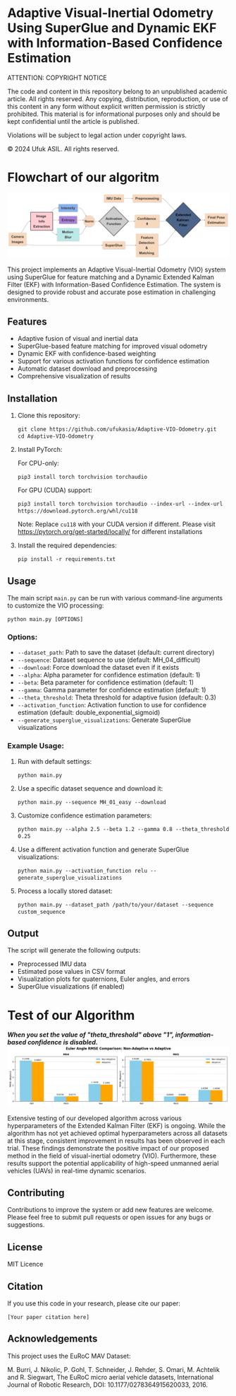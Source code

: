 # Adaptive Visual-Inertial Odometry Using SuperGlue and Dynamic EKF with Information-Based Confidence Estimation

ATTENTION: COPYRIGHT NOTICE

The code and content in this repository belong to an unpublished academic article. All rights reserved. Any copying, distribution, reproduction, or use of this content in any form without explicit written permission is strictly prohibited. This material is for informational purposes only and should be kept confidential until the article is published.

Violations will be subject to legal action under copyright laws.

© 2024 Ufuk ASIL. All rights reserved.


# Flowchart of our algoritm

![Flowchart](diagram.png)



This project implements an Adaptive Visual-Inertial Odometry (VIO) system using SuperGlue for feature matching and a Dynamic Extended Kalman Filter (EKF) with Information-Based Confidence Estimation. The system is designed to provide robust and accurate pose estimation in challenging environments.

## Features

- Adaptive fusion of visual and inertial data
- SuperGlue-based feature matching for improved visual odometry
- Dynamic EKF with confidence-based weighting
- Support for various activation functions for confidence estimation
- Automatic dataset download and preprocessing
- Comprehensive visualization of results

## Installation

1. Clone this repository:
   ```
   git clone https://github.com/ufukasia/Adaptive-VIO-Odometry.git
   cd Adaptive-VIO-Odometry
   ```





2. Install PyTorch:
   
   For CPU-only:
   ```
   pip3 install torch torchvision torchaudio
   ```
   
   For GPU (CUDA) support:
   ```
   pip3 install torch torchvision torchaudio --index-url --index-url https://download.pytorch.org/whl/cu118
   ```
   Note: Replace `cu118` with your CUDA version if different.   Please visit https://pytorch.org/get-started/locally/ for different installations

3. Install the required dependencies:
   ```
   pip install -r requirements.txt
   ```






## Usage

The main script `main.py` can be run with various command-line arguments to customize the VIO processing:

```
python main.py [OPTIONS]
```

### Options:

- `--dataset_path`: Path to save the dataset (default: current directory)
- `--sequence`: Dataset sequence to use (default: MH_04_difficult)
- `--download`: Force download the dataset even if it exists
- `--alpha`: Alpha parameter for confidence estimation (default: 1)
- `--beta`: Beta parameter for confidence estimation (default: 1)
- `--gamma`: Gamma parameter for confidence estimation (default: 1)
- `--theta_threshold`: Theta threshold for adaptive fusion (default: 0.3)
- `--activation_function`: Activation function to use for confidence estimation (default: double_exponential_sigmoid)
- `--generate_superglue_visualizations`: Generate SuperGlue visualizations

### Example Usage:

1. Run with default settings:
   ```
   python main.py
   ```

2. Use a specific dataset sequence and download it:
   ```
   python main.py --sequence MH_01_easy --download
   ```

3. Customize confidence estimation parameters:
   ```
   python main.py --alpha 2.5 --beta 1.2 --gamma 0.8 --theta_threshold 0.25
   ```

4. Use a different activation function and generate SuperGlue visualizations:
   ```
   python main.py --activation_function relu --generate_superglue_visualizations
   ```

5. Process a locally stored dataset:
   ```
   python main.py --dataset_path /path/to/your/dataset --sequence custom_sequence
   ```

## Output

The script will generate the following outputs:

- Preprocessed IMU data
- Estimated pose values in CSV format
- Visualization plots for quaternions, Euler angles, and errors
- SuperGlue visualizations (if enabled)

# Test of our Algorithm

***When you set the value of "theta_threshold" above "1", information-based confidence is disabled.***
![Test of our Algorithm](error_score_plots.png)

Extensive testing of our developed algorithm across various hyperparameters of the Extended Kalman Filter (EKF) is ongoing. While the algorithm has not yet achieved optimal hyperparameters across all datasets at this stage, consistent improvement in results has been observed in each trial. These findings demonstrate the positive impact of our proposed method in the field of visual-inertial odometry (VIO). Furthermore, these results support the potential applicability of high-speed unmanned aerial vehicles (UAVs) in real-time dynamic scenarios.




## Contributing

Contributions to improve the system or add new features are welcome. Please feel free to submit pull requests or open issues for any bugs or suggestions.

## License

MIT Licence

## Citation

If you use this code in your research, please cite our paper:

```
[Your paper citation here]
```

## Acknowledgements

This project uses the EuRoC MAV Dataset:

M. Burri, J. Nikolic, P. Gohl, T. Schneider, J. Rehder, S. Omari, M. Achtelik and R. Siegwart, The EuRoC micro aerial vehicle datasets, International Journal of Robotic Research, DOI: 10.1177/0278364915620033, 2016.
